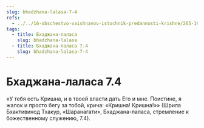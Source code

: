 ```yaml
---
slug: bhadzhana-lalasa-7-4
refs:
  - ../../16-obschestvo-vaishnavov-istochnik-predannosti-krishne/265-1982-11-05-b3-c-obshhenie-s-vajshnavami-pozvolit-dostich-tseli-chelovecheskoj-zhizni.md
tags:
  - title: Бхаджана-лаласа
    slug: bhadzhana-lalasa
  - title: Бхаджана-лаласа 7.4
    slug: bhadzhana-lalasa-7-4
---
```


# Бхаджана-лаласа 7.4

«У тебя есть Кришна, и в твоей власти дать Его и мне. Поистине, я жалок и просто бегу за тобой, крича: «Кришна! Кришна!»» (Шрила Бхактивинод Тхакур, «Шаранагати», Бхаджана-лаласа, стремление к божественному служению, 7.4).


